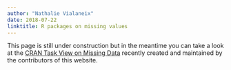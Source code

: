 ```yaml
---
author: "Nathalie Vialaneix"
date: 2018-07-22
linktitle: R packages on missing values
---
```


This page is still under construction but in the meantime you can take a look at the [CRAN Task View on Missing Data](https://CRAN.R-project.org/view=MissingData) recently created and maintained by the contributors of this website.